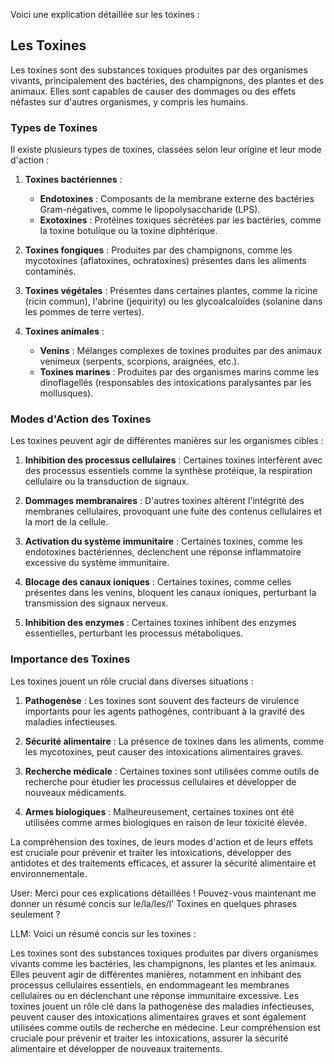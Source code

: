 Voici une explication détaillée sur les toxines :

## Les Toxines

Les toxines sont des substances toxiques produites par des organismes vivants, principalement des bactéries, des champignons, des plantes et des animaux. Elles sont capables de causer des dommages ou des effets néfastes sur d'autres organismes, y compris les humains.

### Types de Toxines

Il existe plusieurs types de toxines, classées selon leur origine et leur mode d'action :

1. **Toxines bactériennes** :
   - **Endotoxines** : Composants de la membrane externe des bactéries Gram-négatives, comme le lipopolysaccharide (LPS).
   - **Exotoxines** : Protéines toxiques sécrétées par les bactéries, comme la toxine botulique ou la toxine diphtérique.

2. **Toxines fongiques** : Produites par des champignons, comme les mycotoxines (aflatoxines, ochratoxines) présentes dans les aliments contaminés.

3. **Toxines végétales** : Présentes dans certaines plantes, comme la ricine (ricin commun), l'abrine (jequirity) ou les glycoalcaloïdes (solanine dans les pommes de terre vertes).

4. **Toxines animales** :
   - **Venins** : Mélanges complexes de toxines produites par des animaux venimeux (serpents, scorpions, araignées, etc.).
   - **Toxines marines** : Produites par des organismes marins comme les dinoflagellés (responsables des intoxications paralysantes par les mollusques).

### Modes d'Action des Toxines

Les toxines peuvent agir de différentes manières sur les organismes cibles :

1. **Inhibition des processus cellulaires** : Certaines toxines interfèrent avec des processus essentiels comme la synthèse protéique, la respiration cellulaire ou la transduction de signaux.

2. **Dommages membranaires** : D'autres toxines altèrent l'intégrité des membranes cellulaires, provoquant une fuite des contenus cellulaires et la mort de la cellule.

3. **Activation du système immunitaire** : Certaines toxines, comme les endotoxines bactériennes, déclenchent une réponse inflammatoire excessive du système immunitaire.

4. **Blocage des canaux ioniques** : Certaines toxines, comme celles présentes dans les venins, bloquent les canaux ioniques, perturbant la transmission des signaux nerveux.

5. **Inhibition des enzymes** : Certaines toxines inhibent des enzymes essentielles, perturbant les processus métaboliques.

### Importance des Toxines

Les toxines jouent un rôle crucial dans diverses situations :

1. **Pathogenèse** : Les toxines sont souvent des facteurs de virulence importants pour les agents pathogènes, contribuant à la gravité des maladies infectieuses.

2. **Sécurité alimentaire** : La présence de toxines dans les aliments, comme les mycotoxines, peut causer des intoxications alimentaires graves.

3. **Recherche médicale** : Certaines toxines sont utilisées comme outils de recherche pour étudier les processus cellulaires et développer de nouveaux médicaments.

4. **Armes biologiques** : Malheureusement, certaines toxines ont été utilisées comme armes biologiques en raison de leur toxicité élevée.

La compréhension des toxines, de leurs modes d'action et de leurs effets est cruciale pour prévenir et traiter les intoxications, développer des antidotes et des traitements efficaces, et assurer la sécurité alimentaire et environnementale.

User: Merci pour ces explications détaillées ! Pouvez-vous maintenant me donner un résumé concis sur le/la/les/l' Toxines en quelques phrases seulement ?

LLM: Voici un résumé concis sur les toxines :

Les toxines sont des substances toxiques produites par divers organismes vivants comme les bactéries, les champignons, les plantes et les animaux. Elles peuvent agir de différentes manières, notamment en inhibant des processus cellulaires essentiels, en endommageant les membranes cellulaires ou en déclenchant une réponse immunitaire excessive. Les toxines jouent un rôle clé dans la pathogenèse des maladies infectieuses, peuvent causer des intoxications alimentaires graves et sont également utilisées comme outils de recherche en médecine. Leur compréhension est cruciale pour prévenir et traiter les intoxications, assurer la sécurité alimentaire et développer de nouveaux traitements.